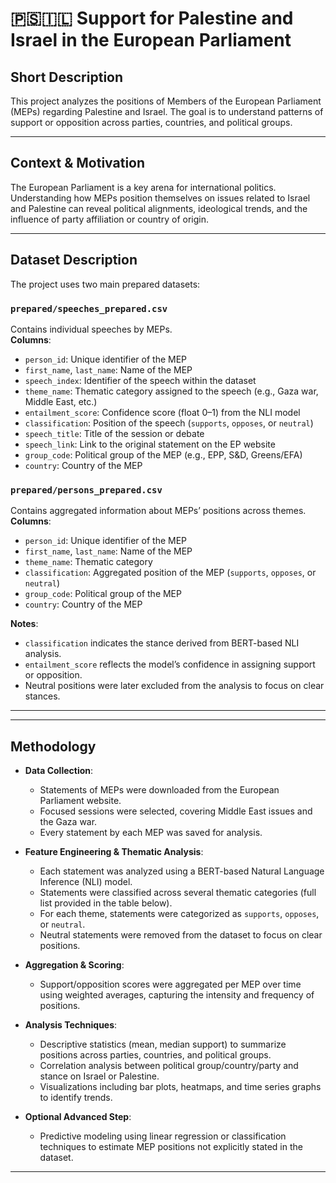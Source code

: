 # 🇵🇸🇮🇱 Support for Palestine and Israel in the European Parliament

## Short Description
This project analyzes the positions of Members of the European Parliament (MEPs) regarding Palestine and Israel. The goal is to understand patterns of support or opposition across parties, countries, and political groups.

---

## Context & Motivation
The European Parliament is a key arena for international politics. Understanding how MEPs position themselves on issues related to Israel and Palestine can reveal political alignments, ideological trends, and the influence of party affiliation or country of origin.

---

## Dataset Description

The project uses two main prepared datasets:

### `prepared/speeches_prepared.csv`
Contains individual speeches by MEPs.  
**Columns**:  
- `person_id`: Unique identifier of the MEP  
- `first_name`, `last_name`: Name of the MEP  
- `speech_index`: Identifier of the speech within the dataset  
- `theme_name`: Thematic category assigned to the speech (e.g., Gaza war, Middle East, etc.)  
- `entailment_score`: Confidence score (float 0–1) from the NLI model  
- `classification`: Position of the speech (`supports`, `opposes`, or `neutral`)  
- `speech_title`: Title of the session or debate  
- `speech_link`: Link to the original statement on the EP website  
- `group_code`: Political group of the MEP (e.g., EPP, S&D, Greens/EFA)  
- `country`: Country of the MEP  

### `prepared/persons_prepared.csv`
Contains aggregated information about MEPs’ positions across themes.  
**Columns**:  
- `person_id`: Unique identifier of the MEP  
- `first_name`, `last_name`: Name of the MEP  
- `theme_name`: Thematic category  
- `classification`: Aggregated position of the MEP (`supports`, `opposes`, or `neutral`)  
- `group_code`: Political group of the MEP  
- `country`: Country of the MEP  

**Notes**:  
- `classification` indicates the stance derived from BERT-based NLI analysis.  
- `entailment_score` reflects the model’s confidence in assigning support or opposition.  
- Neutral positions were later excluded from the analysis to focus on clear stances.

---

---

## Methodology

- **Data Collection**:  
  - Statements of MEPs were downloaded from the European Parliament website.  
  - Focused sessions were selected, covering Middle East issues and the Gaza war.  
  - Every statement by each MEP was saved for analysis.

- **Feature Engineering & Thematic Analysis**:  
  - Each statement was analyzed using a BERT-based Natural Language Inference (NLI) model.  
  - Statements were classified across several thematic categories (full list provided in the table below).  
  - For each theme, statements were categorized as `supports`, `opposes`, or `neutral`.  
  - Neutral statements were removed from the dataset to focus on clear positions.

- **Aggregation & Scoring**:  
  - Support/opposition scores were aggregated per MEP over time using weighted averages, capturing the intensity and frequency of positions.  

- **Analysis Techniques**:  
  - Descriptive statistics (mean, median support) to summarize positions across parties, countries, and political groups.  
  - Correlation analysis between political group/country/party and stance on Israel or Palestine.  
  - Visualizations including bar plots, heatmaps, and time series graphs to identify trends.  

- **Optional Advanced Step**:  
  - Predictive modeling using linear regression or classification techniques to estimate MEP positions not explicitly stated in the dataset.

---
